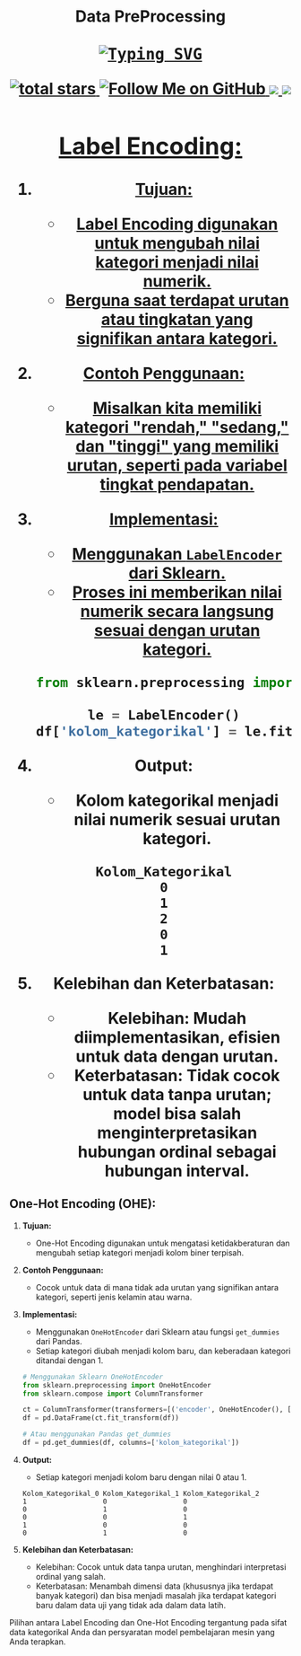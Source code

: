 
<h1 align="center">
<p align="center">  Data PreProcessing
   
<br>
    <br>
<!-- PROJECT LOGO -->

  <kbd>
  <a href="https://git.io/typing-svg"><img src="https://readme-typing-svg.demolab.com?font=Fira+Code&pause=1000&color=DDF4CBF9&background=1F25E6D0&center=true&vCenter=true&random=false&width=435&lines=A+Simple+Pandas+DataFrame+CheatSheet" alt="Typing SVG" /></a>
  </kbd>
  <p align='center'>
    <a href='https://github.com/Data-Portofolio/The-Ultimate-Pandas-Guide-Simplifying-Data-Operations'>
        <img alt='total stars' title='Total stars on This Project' src='https://custom-icon-badges.herokuapp.com/badge/dynamic/json?logo=star&color=5&labelColor=488207&label=Stars&style=for-the-badge&query=%24.stars&url=https://api.github-star-counter.workers.dev/user/Data-Portofolio'/>
     <a href='https://github.com/astutir'>
        <img alt='Follow Me on GitHub' title='Follow Me on GitHub' src='https://custom-icon-badges.herokuapp.com/github/followers/astutir?style=for-the-badge&&label=GitHub&logo=Github&color=pink'/>
    <a href='https://www.linkedin.com/in/a-rahmawati' target='_blank'>
        <img src='https://img.shields.io/badge/linkedin%20-%230077B5.svg?&style=for-the-badge&logo=linkedin&logoColor=white'/>
    <a href='mailto:astutirahmarubi@gmail.com' target='_blank'>
        <img src='https://img.shields.io/badge/Gmail-D14836?style=for-the-badge&logo=gmail&logoColor=white'/>
 </p>
       
## Label Encoding:

1. **Tujuan:**
   - Label Encoding digunakan untuk mengubah nilai kategori menjadi nilai numerik.
   - Berguna saat terdapat urutan atau tingkatan yang signifikan antara kategori.

2. **Contoh Penggunaan:**
   - Misalkan kita memiliki kategori "rendah," "sedang," dan "tinggi" yang memiliki urutan, seperti pada variabel tingkat pendapatan.

3. **Implementasi:**
   - Menggunakan `LabelEncoder` dari Sklearn.
   - Proses ini memberikan nilai numerik secara langsung sesuai dengan urutan kategori.

    ```python
    from sklearn.preprocessing import LabelEncoder

    le = LabelEncoder()
    df['kolom_kategorikal'] = le.fit_transform(df['kolom_kategorikal'])
    ```

4. **Output:**
   - Kolom kategorikal menjadi nilai numerik sesuai urutan kategori.
   ```plaintext
   Kolom_Kategorikal
   0
   1
   2
   0
   1
   ```

5. **Kelebihan dan Keterbatasan:**
   - Kelebihan: Mudah diimplementasikan, efisien untuk data dengan urutan.
   - Keterbatasan: Tidak cocok untuk data tanpa urutan; model bisa salah menginterpretasikan hubungan ordinal sebagai hubungan interval.

## One-Hot Encoding (OHE):

1. **Tujuan:**
   - One-Hot Encoding digunakan untuk mengatasi ketidakberaturan dan mengubah setiap kategori menjadi kolom biner terpisah.

2. **Contoh Penggunaan:**
   - Cocok untuk data di mana tidak ada urutan yang signifikan antara kategori, seperti jenis kelamin atau warna.

3. **Implementasi:**
   - Menggunakan `OneHotEncoder` dari Sklearn atau fungsi `get_dummies` dari Pandas.
   - Setiap kategori diubah menjadi kolom baru, dan keberadaan kategori ditandai dengan 1.

    ```python
    # Menggunakan Sklearn OneHotEncoder
    from sklearn.preprocessing import OneHotEncoder
    from sklearn.compose import ColumnTransformer

    ct = ColumnTransformer(transformers=[('encoder', OneHotEncoder(), ['kolom_kategorikal'])], remainder='passthrough')
    df = pd.DataFrame(ct.fit_transform(df))

    # Atau menggunakan Pandas get_dummies
    df = pd.get_dummies(df, columns=['kolom_kategorikal'])
    ```

4. **Output:**
   - Setiap kategori menjadi kolom baru dengan nilai 0 atau 1.
   ```plaintext
   Kolom_Kategorikal_0 Kolom_Kategorikal_1 Kolom_Kategorikal_2
   1                   0                   0
   0                   1                   0
   0                   0                   1
   1                   0                   0
   0                   1                   0
   ```

5. **Kelebihan dan Keterbatasan:**
   - Kelebihan: Cocok untuk data tanpa urutan, menghindari interpretasi ordinal yang salah.
   - Keterbatasan: Menambah dimensi data (khususnya jika terdapat banyak kategori) dan bisa menjadi masalah jika terdapat kategori baru dalam data uji yang tidak ada dalam data latih.

Pilihan antara Label Encoding dan One-Hot Encoding tergantung pada sifat data kategorikal Anda dan persyaratan model pembelajaran mesin yang Anda terapkan.
